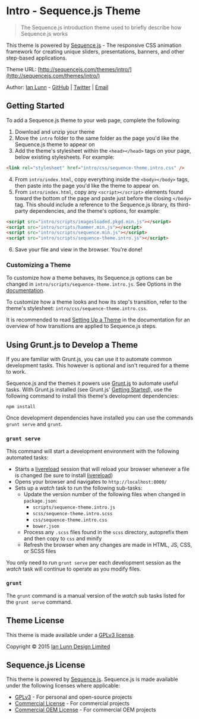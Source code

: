 # Intro - Sequence.js Theme

> The Sequence.js introduction theme used to briefly describe how Sequence.js works

This theme is powered by [Sequence.js](http://sequencejs.com/) - The responsive CSS animation framework for creating unique sliders, presentations, banners, and other step-based applications.

Theme URL: [http://sequencejs.com/themes/intro/](http://sequencejs.com/themes/intro/)


Author: [Ian Lunn](http://ianlunn.co.uk/) - [GitHub](https://github.com/IanLunn) | [Twitter](https://twitter.com/IanLunn) | [Email](mailto:info@sequencejs.com)

## Getting Started

To add a Sequence.js theme to your web page, complete the following:

1. Download and unzip your theme
2. Move the `intro` folder to the same folder as the page you'd like the Sequence.js theme to appear on
3. Add the theme's stylesheet within the `<head></head>` tags on your page, below existing stylesheets. For example:
```html
<link rel="stylesheet" href="intro/css/sequence-theme.intro.css" />
```

4. From `intro/index.html`, copy everything inside the `<body></body>` tags, then paste into the page you'd like the theme to appear on.
5. From `intro/index.html`, copy any `<script></script>` elements found toward the bottom of the page and paste just before the closing `</body>` tag. This should include a reference to the Sequence.js library, its third-party dependencies, and the theme's options, for example:
```html
<script src="intro/scripts/imagesloaded.pkgd.min.js"></script>
<script src="intro/scripts/hammer.min.js"></script>
<script src="intro/scripts/sequence.min.js"></script>
<script src="intro/scripts/sequence-theme.intro.js"></script>
```

6. Save your file and view in the browser. You're done!

### Customizing a Theme

To customize how a theme behaves, its Sequence.js options can be changed in `intro/scripts/sequence-theme.intro.js`. See Options in the [documentation](http://www.sequencejs.com/documentation/#options).

To customize how a theme looks and how its step's transition, refer to the theme's stylesheet: `intro/css/sequence-theme.intro.css`.

It is recommended to read [Setting Up a Theme](http://www.sequencejs.com/documentation/#setting-up-a-theme) in the documentation for an overview of how transitions are applied to Sequence.js steps.

## Using Grunt.js to Develop a Theme

If you are familiar with Grunt.js, you can use it to automate common development tasks. This however is optional and isn't required for a theme to work.

Sequence.js and the themes it powers use [Grunt.js](http://gruntjs.com/) to automate useful tasks. With Grunt.js installed (see Grunt.js' [Getting Started](http://gruntjs.com/getting-started)), use the following command to install this theme's development dependencies:

```
npm install
```

Once development dependencies have installed you can use the commands `grunt serve` and `grunt`.

### `grunt serve`

This command will start a development environment with the following automated tasks:

- Starts a [livereload](http://livereload.com/) session that will reload your browser whenever a file is changed (be sure to install [livereload](http://livereload.com/))
- Opens your browser and navigates to `http://localhost:8000/`
- Sets up a *watch* task to run the following sub-tasks:
  - Update the version number of the following files when changed in `package.json`:
    - `scripts/sequence-theme.intro.js`
    - `scss/sequence-theme.intro.scss`
    - `css/sequence-theme.intro.css`
    - `bower.json`
  - Process any `.scss` files found in the `scss` directory, autoprefix them and then copy to `css` and minify
  - Refresh the browser when any changes are made in HTML, JS, CSS, or SCSS files

You only need to run `grunt serve` per each development session as the *watch* task will continue to operate as you modify files.

### `grunt`

The `grunt` command is a manual version of the *watch* sub tasks listed for the `grunt serve` command.

## Theme License

This theme is made available under a [GPLv3 license](http://sequencejs.com/licenses/#free-theme).

Copyright © 2015 [Ian Lunn Design Limited](http://ianlunn.co.uk/)

## Sequence.js License

This theme is powered by [Sequence.js](http://sequencejs.com/). Sequence.js is made available under the following licenses where applicable:

- [GPLv3](http://sequencejs.com/licenses/#personal-open-source-overview) - For personal and open-source projects
- [Commercial License](http://sequencejs.com/licenses/#commercial-overview) - For commercial projects
- [Commercial OEM License](http://sequencejs.com/licenses/#commercial-oem-overview) - For commercial OEM projects
